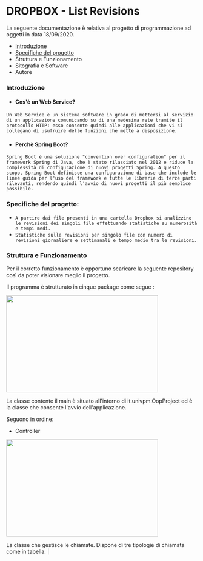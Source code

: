 # DROPBOX - List Revisions

La seguente documentazione è relativa al progetto di programmazione ad oggetti in data 18/09/2020.
- [Introduzione ](https://github.com/LorenzoLongarini/OopProject/blob/master/README.md#introduzione)
- [Specifiche del progetto](https://github.com/LorenzoLongarini/OopProject/blob/master/README.md#specifiche-del-progetto)
- Struttura e Funzionamento
-  Sitografia e Software
- Autore

### Introduzione
- #### Cos'è un Web Service?
```Un Web Service è un sistema software in grado di mettersi al servizio di un applicazione comunicando su di una medesima rete tramite il protocollo HTTP: esso consente quindi alle applicazioni che vi si collegano di usufruire delle funzioni che mette a disposizione.```
- #### Perchè Spring Boot?
```Spring Boot è una soluzione "convention over configuration" per il framework Spring di Java, che è stato rilasciato nel 2012 e riduce la complessità di configurazione di nuovi progetti Spring. A questo scopo, Spring Boot definisce una configurazione di base che include le linee guida per l'uso del framework e tutte le librerie di terze parti rilevanti, rendendo quindi l'avvio di nuovi progetti il più semplice possibile.```

### Specifiche del progetto: 

- ```A partire dai file presenti in una cartella Dropbox si analizzino le revisioni dei singoli file effettuando statistiche su numerosità  e tempi medi.```
- ```Statistiche sulle revisioni per singolo file con numero di revisioni giornaliere e settimanali e tempo medio tra le revisioni.```

### Struttura e Funzionamento
Per il corretto funzionamento è opportuno scaricare la seguente repository così da poter visionare meglio il progetto.

Il programma è strutturato in cinque package come segue :

 <img src="https://github.com/LorenzoLongarini/OopProject/blob/master/UML/Packages.jpg" width="400" height="256">
 
La classe contente il main è situato all'interno di  it.univpm.OopProject ed è la classe che consente l'avvio dell'applicazione.

Seguono in ordine:
- Controller

 <img src="https://github.com/LorenzoLongarini/OopProject/blob/master/UML/Controller.jpg" width="400" height="256">


 
 La classe che gestisce le chiamate. Dispone di tre tipologie di chiamata come in tabella:
|
 
